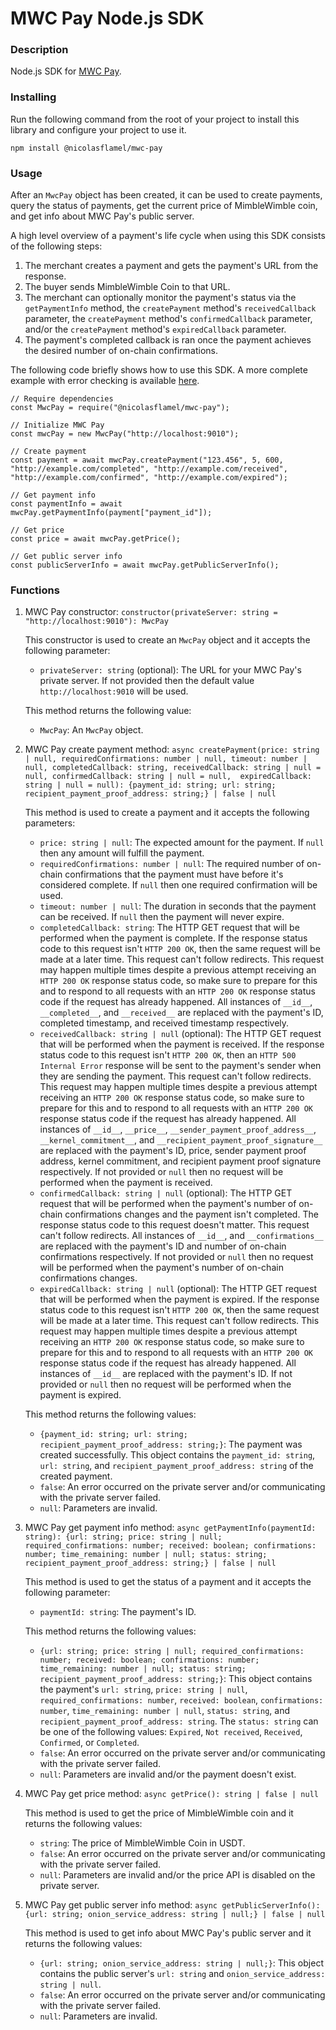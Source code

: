 # MWC Pay Node.js SDK

### Description
Node.js SDK for [MWC Pay](https://github.com/NicolasFlamel1/MWC-Pay).

### Installing
Run the following command from the root of your project to install this library and configure your project to use it.
```
npm install @nicolasflamel/mwc-pay
```

### Usage
After an `MwcPay` object has been created, it can be used to create payments, query the status of payments, get the current price of MimbleWimble coin, and get info about MWC Pay's public server.

A high level overview of a payment's life cycle when using this SDK consists of the following steps:
1. The merchant creates a payment and gets the payment's URL from the response.
2. The buyer sends MimbleWimble Coin to that URL.
3. The merchant can optionally monitor the payment's status via the `getPaymentInfo` method, the `createPayment` method's `receivedCallback` parameter, the `createPayment` method's `confirmedCallback` parameter, and/or the `createPayment` method's `expiredCallback` parameter.
4. The payment's completed callback is ran once the payment achieves the desired number of on-chain confirmations.

The following code briefly shows how to use this SDK. A more complete example with error checking is available [here](https://github.com/NicolasFlamel1/MWC-Pay-Node.js-SDK/tree/master/example).
```
// Require dependencies
const MwcPay = require("@nicolasflamel/mwc-pay");

// Initialize MWC Pay
const mwcPay = new MwcPay("http://localhost:9010");

// Create payment
const payment = await mwcPay.createPayment("123.456", 5, 600, "http://example.com/completed", "http://example.com/received", "http://example.com/confirmed", "http://example.com/expired");

// Get payment info
const paymentInfo = await mwcPay.getPaymentInfo(payment["payment_id"]);

// Get price
const price = await mwcPay.getPrice();

// Get public server info
const publicServerInfo = await mwcPay.getPublicServerInfo();
```

### Functions
1. MWC Pay constructor: `constructor(privateServer: string = "http://localhost:9010"): MwcPay`

   This constructor is used to create an `MwcPay` object and it accepts the following parameter:
   * `privateServer: string` (optional): The URL for your MWC Pay's private server. If not provided then the default value `http://localhost:9010` will be used.

   This method returns the following value:
   * `MwcPay`: An `MwcPay` object.

2. MWC Pay create payment method: `async createPayment(price: string | null, requiredConfirmations: number | null, timeout: number | null, completedCallback: string, receivedCallback: string | null = null, confirmedCallback: string | null = null,  expiredCallback: string | null = null): {payment_id: string; url: string; recipient_payment_proof_address: string;} | false | null`

   This method is used to create a payment and it accepts the following parameters:
   * `price: string | null`: The expected amount for the payment. If `null` then any amount will fulfill the payment.
   * `requiredConfirmations: number | null`: The required number of on-chain confirmations that the payment must have before it's considered complete. If `null` then one required confirmation will be used.
   * `timeout: number | null`: The duration in seconds that the payment can be received. If `null` then the payment will never expire.
   * `completedCallback: string`: The HTTP GET request that will be performed when the payment is complete. If the response status code to this request isn't `HTTP 200 OK`, then the same request will be made at a later time. This request can't follow redirects. This request may happen multiple times despite a previous attempt receiving an `HTTP 200 OK` response status code, so make sure to prepare for this and to respond to all requests with an `HTTP 200 OK` response status code if the request has already happened. All instances of `__id__`, `__completed__`, and `__received__` are replaced with the payment's ID, completed timestamp, and received timestamp respectively.
   * `receivedCallback: string | null` (optional): The HTTP GET request that will be performed when the payment is received. If the response status code to this request isn't `HTTP 200 OK`, then an `HTTP 500 Internal Error` response will be sent to the payment's sender when they are sending the payment. This request can't follow redirects. This request may happen multiple times despite a previous attempt receiving an `HTTP 200 OK` response status code, so make sure to prepare for this and to respond to all requests with an `HTTP 200 OK` response status code if the request has already happened. All instances of `__id__`, `__price__`, `__sender_payment_proof_address__`, `__kernel_commitment__`, and `__recipient_payment_proof_signature__` are replaced with the payment's ID, price, sender payment proof address, kernel commitment, and recipient payment proof signature respectively. If not provided or `null` then no request will be performed when the payment is received.
   * `confirmedCallback: string | null` (optional): The HTTP GET request that will be performed when the payment's number of on-chain confirmations changes and the payment isn't completed. The response status code to this request doesn't matter. This request can't follow redirects. All instances of `__id__`, and `__confirmations__` are replaced with the payment's ID and number of on-chain confirmations respectively. If not provided or `null` then no request will be performed when the payment's number of on-chain confirmations changes.
   * `expiredCallback: string | null` (optional): The HTTP GET request that will be performed when the payment is expired. If the response status code to this request isn't `HTTP 200 OK`, then the same request will be made at a later time. This request can't follow redirects. This request may happen multiple times despite a previous attempt receiving an `HTTP 200 OK` response status code, so make sure to prepare for this and to respond to all requests with an `HTTP 200 OK` response status code if the request has already happened. All instances of `__id__` are replaced with the payment's ID. If not provided or `null` then no request will be performed when the payment is expired.

   This method returns the following values:
   * `{payment_id: string; url: string; recipient_payment_proof_address: string;}`: The payment was created successfully. This object contains the `payment_id: string`, `url: string`, and `recipient_payment_proof_address: string` of the created payment.
   * `false`: An error occurred on the private server and/or communicating with the private server failed.
   * `null`: Parameters are invalid.

3. MWC Pay get payment info method: `async getPaymentInfo(paymentId: string): {url: string; price: string | null; required_confirmations: number; received: boolean; confirmations: number; time_remaining: number | null; status: string; recipient_payment_proof_address: string;} | false | null`

   This method is used to get the status of a payment and it accepts the following parameter:
   * `paymentId: string`: The payment's ID.

   This method returns the following values:
   * `{url: string; price: string | null; required_confirmations: number; received: boolean; confirmations: number; time_remaining: number | null; status: string; recipient_payment_proof_address: string;}`: This object contains the payment's `url: string`, `price: string | null`, `required_confirmations: number`, `received: boolean`, `confirmations: number`, `time_remaining: number | null`, `status: string`, and `recipient_payment_proof_address: string`. The `status: string` can be one of the following values: `Expired`, `Not received`, `Received`, `Confirmed`, or `Completed`.
   * `false`: An error occurred on the private server and/or communicating with the private server failed.
   * `null`: Parameters are invalid and/or the payment doesn't exist.

4. MWC Pay get price method: `async getPrice(): string | false | null`

   This method is used to get the price of MimbleWimble coin and it returns the following values:
   * `string`: The price of MimbleWimble Coin in USDT.
   * `false`: An error occurred on the private server and/or communicating with the private server failed.
   * `null`: Parameters are invalid and/or the price API is disabled on the private server.

5. MWC Pay get public server info method: `async getPublicServerInfo(): {url: string; onion_service_address: string | null;} | false | null`

   This method is used to get info about MWC Pay's public server and it returns the following values:
   * `{url: string; onion_service_address: string | null;}`: This object contains the public server's `url: string` and `onion_service_address: string | null`.
   * `false`: An error occurred on the private server and/or communicating with the private server failed.
   * `null`: Parameters are invalid.
